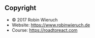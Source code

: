 ## Copyright

* © 2017 Robin Wieruch
* Website: https://www.robinwieruch.de
* Course: https://roadtoreact.com
